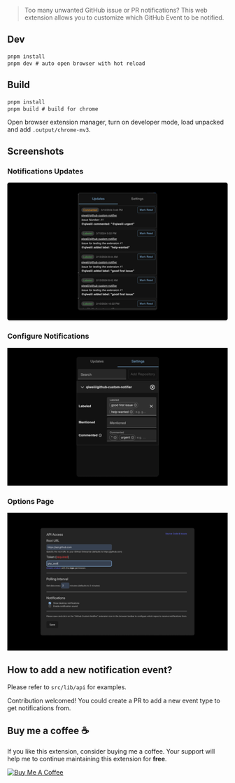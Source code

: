 
> Too many unwanted GitHub issue or PR notifications? This web extension allows you to customize which GitHub Event to be notified.

## Dev

```shell
pnpm install
pnpm dev # auto open browser with hot reload
```

## Build

```shell
pnpm install
pnpm build # build for chrome
```

Open browser extension manager, turn on developer mode, load unpacked and add `.output/chrome-mv3`.

## Screenshots

### Notifications Updates

<img src="./screenshots/1280x800_updates.png" alt="Custom Notifications List" width="800"/>

### Configure Notifications

<img src="./screenshots/1280x800_settings.png" alt="Configure Custom Notifications" width="800"/>

### Options Page

<img src="./screenshots/1280x800_options.png" alt="Options Page" width="1000"/>

## How to add a new notification event?

Please refer to `src/lib/api` for examples.

Contribution welcomed! You could create a PR to add a new event type to get notifications from.

## Buy me a coffee ☕️

<p>
  If you like this extension, consider buying me a coffee. Your support
  will help me to continue maintaining this extension for <strong>free</strong>.
</p>
<a
  href="https://www.buymeacoffee.com/qiwei"
  target="_blank"
  rel="noopener noreferrer"
>
  <img
    src="https://cdn.buymeacoffee.com/buttons/v2/default-yellow.png"
    alt="Buy Me A Coffee"
    width="217"
  />
</a>

